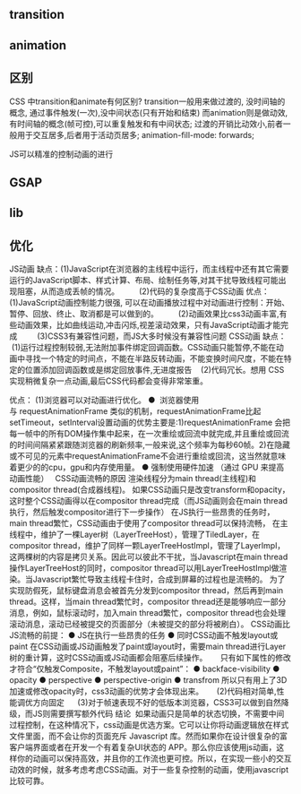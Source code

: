 ## transition



## animation

## 区别
CSS 中transition和animate有何区别?
transition一般用来做过渡的, 没时间轴的概念, 通过事件触发(一次),没中间状态(只有开始和结束)
而animation则是做动效,有时间轴的概念(帧可控),可以重复触发和有中间状态;
过渡的开销比动效小,前者一般用于交互居多,后者用于活动页居多;
animation-fill-mode: forwards;  

JS可以精准的控制动画的进行


## GSAP



## lib



## 优化

JS动画
缺点：(1)JavaScript在浏览器的主线程中运行，而主线程中还有其它需要运行的JavaScript脚本、样式计算、布局、绘制任务等,对其干扰导致线程可能出现阻塞，从而造成丢帧的情况。
        (2)代码的复杂度高于CSS动画
优点：(1)JavaScript动画控制能力很强, 可以在动画播放过程中对动画进行控制：开始、暂停、回放、终止、取消都是可以做到的。
        (2)动画效果比css3动画丰富,有些动画效果，比如曲线运动,冲击闪烁,视差滚动效果，只有JavaScript动画才能完成
        (3)CSS3有兼容性问题，而JS大多时候没有兼容性问题
CSS动画
缺点：
   (1)运行过程控制较弱,无法附加事件绑定回调函数。CSS动画只能暂停,不能在动画中寻找一个特定的时间点，不能在半路反转动画，不能变换时间尺度，不能在特定的位置添加回调函数或是绑定回放事件,无进度报告
   (2)代码冗长。想用 CSS 实现稍微复杂一点动画,最后CSS代码都会变得非常笨重。

优点： (1)浏览器可以对动画进行优化。
  ●  浏览器使用与 requestAnimationFrame 类似的机制，requestAnimationFrame比起setTimeout，setInterval设置动画的优势主要是:1)requestAnimationFrame 会把每一帧中的所有DOM操作集中起来，在一次重绘或回流中就完成,并且重绘或回流的时间间隔紧紧跟随浏览器的刷新频率,一般来说,这个频率为每秒60帧。2)在隐藏或不可见的元素中requestAnimationFrame不会进行重绘或回流，这当然就意味着更少的的cpu，gpu和内存使用量。
  ● 强制使用硬件加速 （通过 GPU 来提高动画性能）
 
CSS动画流畅的原因
渲染线程分为main thread(主线程)和compositor thread(合成器线程)。
如果CSS动画只是改变transform和opacity，这时整个CSS动画得以在compositor thread完成（而JS动画则会在main thread执行，然后触发compositor进行下一步操作）
在JS执行一些昂贵的任务时，main thread繁忙，CSS动画由于使用了compositor thread可以保持流畅，
在主线程中，维护了一棵Layer树（LayerTreeHost），管理了TiledLayer，在compositor thread，维护了同样一颗LayerTreeHostImpl，管理了LayerImpl，这两棵树的内容是拷贝关系。因此可以彼此不干扰，当Javascript在main thread操作LayerTreeHost的同时，compositor thread可以用LayerTreeHostImpl做渲染。当Javascript繁忙导致主线程卡住时，合成到屏幕的过程也是流畅的。
为了实现防假死，鼠标键盘消息会被首先分发到compositor thread，然后再到main thread。这样，当main thread繁忙时，compositor thread还是能够响应一部分消息，例如，鼠标滚动时，加入main thread繁忙，compositor thread也会处理滚动消息，滚动已经被提交的页面部分（未被提交的部分将被刷白）。
CSS动画比JS流畅的前提：
  ● JS在执行一些昂贵的任务
  ● 同时CSS动画不触发layout或paint
在CSS动画或JS动画触发了paint或layout时，需要main thread进行Layer树的重计算，这时CSS动画或JS动画都会阻塞后续操作。
     只有如下属性的修改才符合“仅触发Composite，不触发layout或paint”：
  ● backface-visibility
  ● opacity
  ● perspective
  ● perspective-origin
  ● transfrom
所以只有用上了3D加速或修改opacity时，css3动画的优势才会体现出来。
     (2)代码相对简单,性能调优方向固定
     (3)对于帧速表现不好的低版本浏览器，CSS3可以做到自然降级，而JS则需要撰写额外代码
结论
 如果动画只是简单的状态切换，不需要中间过程控制，在这种情况下，css动画是优选方案。它可以让你将动画逻辑放在样式文件里面，而不会让你的页面充斥 Javascript 库。然而如果你在设计很复杂的富客户端界面或者在开发一个有着复杂UI状态的 APP。那么你应该使用js动画，这样你的动画可以保持高效，并且你的工作流也更可控。所以，在实现一些小的交互动效的时候，就多考虑考虑CSS动画。对于一些复杂控制的动画，使用javascript比较可靠。